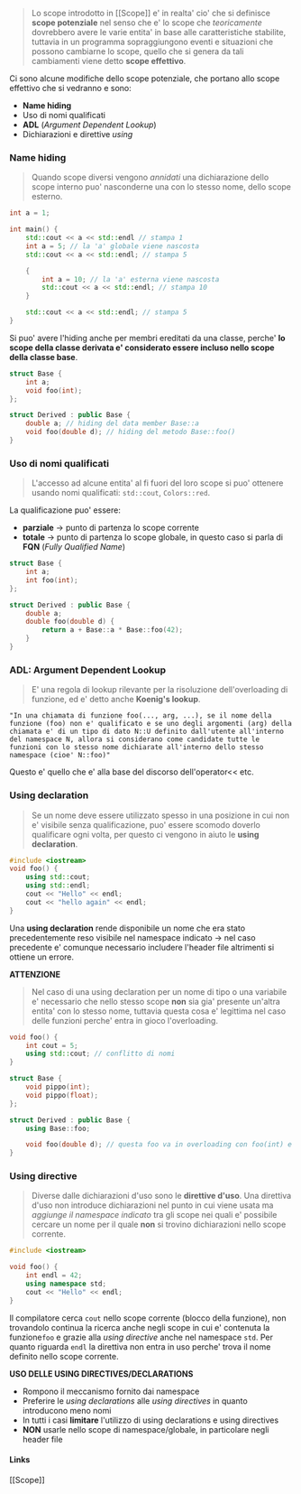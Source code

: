 >Lo scope introdotto in [[Scope]] e' in realta' cio' che si definisce **scope potenziale** nel senso che e' lo scope che *teoricamente* dovrebbero avere le varie entita' in base alle caratteristiche stabilite, tuttavia in un programma sopraggiungono eventi e situazioni che possono cambiarne lo scope, quello che si genera da tali cambiamenti viene detto **scope effettivo**.

Ci sono alcune modifiche dello scope potenziale, che portano allo scope effettivo che si vedranno e sono:
- **Name hiding**
- Uso di nomi qualificati
- **ADL** (*Argument Dependent Lookup*)
- Dichiarazioni e direttive *using*

### Name hiding
>Quando scope diversi vengono *annidati* una dichiarazione dello scope interno puo' nasconderne una con lo stesso nome, dello scope esterno.

```cpp
int a = 1;

int main() {
	std::cout << a << std::endl // stampa 1
	int a = 5; // la 'a' globale viene nascosta
	std::cout << a << std::endl; // stampa 5

	{
		int a = 10; // la 'a' esterna viene nascosta
		std::cout << a << std::endl; // stampa 10
	}

	std::cout << a << std::endl; // stampa 5
}
```

Si puo' avere l'hiding anche per membri ereditati da una classe, perche' **lo scope della classe derivata e' considerato essere incluso nello scope della classe base**.
```cpp
struct Base {
	int a;
	void foo(int);
};

struct Derived : public Base {
	double a; // hiding del data member Base::a 
	void foo(double d); // hiding del metodo Base::foo()
}
```


### Uso di nomi qualificati
>L'accesso ad alcune entita' al fi fuori del loro scope si puo' ottenere usando nomi qualificati: `std::cout`, `Colors::red`.

La qualificazione puo' essere:
- **parziale** -> punto di partenza lo scope corrente
- **totale** -> punto di partenza lo scope globale, in questo caso si parla di **FQN** (*Fully Qualified Name*)

```cpp
struct Base {
	int a;
	int foo(int);
};

struct Derived : public Base {
	double a;
	double foo(double d) {
		return a + Base::a * Base::foo(42);
	}
}
```

### ADL: Argument Dependent Lookup
>E' una regola di lookup rilevante per la risoluzione dell'overloading di funzione, ed e' detto anche **Koenig's lookup**.

```
"In una chiamata di funzione foo(..., arg, ...), se il nome della funzione (foo) non e' qualificato e se uno degli argomenti (arg) della chiamata e' di un tipo di dato N::U definito dall'utente all'interno del namespace N, allora si considerano come candidate tutte le funzioni con lo stesso nome dichiarate all'interno dello stesso namespace (cioe' N::foo)"
```
Questo e' quello che e' alla base del discorso dell'operator<< etc.
### Using declaration
>Se un nome deve essere utilizzato spesso in una posizione in cui non e' visibile senza qualificazione, puo' essere scomodo doverlo qualificare ogni volta, per questo ci vengono in aiuto le **using declaration**.

```cpp
#include <iostream>
void foo() {
	using std::cout;
	using std::endl;
	cout << "Hello" << endl;
	cout << "hello again" << endl;
}
```

Una **using declaration** rende disponibile un nome che era stato precedentemente reso visibile nel namespace indicato -> nel caso precedente e' comunque necessario includere l'header file altrimenti si ottiene un errore.

**ATTENZIONE** 
>Nel caso di una using declaration per un nome di tipo o una variabile e' necessario che nello stesso scope **non** sia gia' presente un'altra entita' con lo stesso nome, tuttavia questa cosa e' legittima nel caso delle funzioni perche' entra in gioco l'overloading.

```cpp
void foo() {
	int cout = 5;
	using std::cout; // conflitto di nomi
}

struct Base {
	void pippo(int);
	void pippo(float);
};

struct Derived : public Base {
	using Base::foo;

	void foo(double d); // questa foo va in overloading con foo(int) e foo(float)
}
```


### Using directive
>Diverse dalle dichiarazioni d'uso sono le **direttive d'uso**. Una direttiva d'uso non introduce dichiarazioni nel punto in cui viene usata ma *aggiunge il namespace indicato* tra gli scope nei quali e' possibile cercare un nome per il quale **non** si trovino dichiarazioni nello scope corrente.

```cpp
#include <iostream>

void foo() {
	int endl = 42;
	using namespace std;
	cout << "Hello" << endl;
}
```
Il compilatore cerca `cout` nello scope corrente (blocco della funzione), non trovandolo continua la ricerca anche negli scope in cui e' contenuta la funzione`foo` e grazie alla *using directive* anche nel namespace `std`. Per quanto riguarda `endl` la direttiva non entra in uso perche' trova il nome definito nello scope corrente.

**USO DELLE USING DIRECTIVES/DECLARATIONS**
- Rompono il meccanismo fornito dai namespace
- Preferire le *using declarations* alle *using directives* in quanto introducono meno nomi
- In tutti i casi **limitare** l'utilizzo di using declarations e using directives
- **NON** usarle nello scope di namespace/globale, in particolare negli header file

#### Links
[[Scope]]

